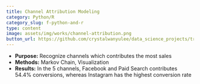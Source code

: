 ```yaml
---
title: Channel Attribution Modeling
category: Python/R
category_slug: f-python-and-r
type: content
image: assets/img/works/channel-attribution.png
button_url: https://github.com/crystalwanyulee/data_science_projects/tree/master/projects/channel%20attribution
---
```


* **Purpose:** Recognize channels which contributes the most sales
* **Methods:** Markov Chain, Visualization
* **Results:** In the 5 channels, Facebook and Paid Search contributes 54.4% conversions, whereas Instagram has the highest conversion rate

